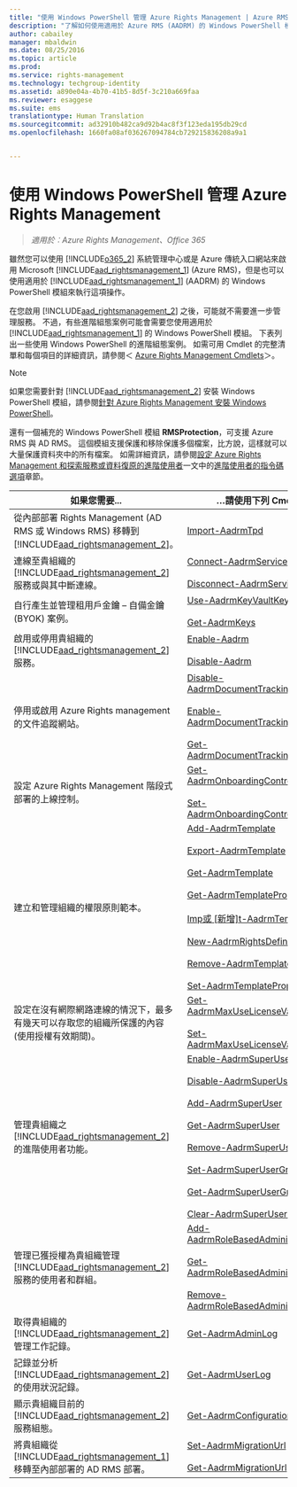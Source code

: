 ```yaml
---
title: "使用 Windows PowerShell 管理 Azure Rights Management | Azure RMS"
description: "了解如何使用適用於 Azure RMS (AADRM) 的 Windows PowerShell 模組來為您的組織管理此服務。"
author: cabailey
manager: mbaldwin
ms.date: 08/25/2016
ms.topic: article
ms.prod: 
ms.service: rights-management
ms.technology: techgroup-identity
ms.assetid: a890e04a-4b70-41b5-8d5f-3c210a669faa
ms.reviewer: esaggese
ms.suite: ems
translationtype: Human Translation
ms.sourcegitcommit: ad32910b482ca9d92b4ac8f3f123eda195db29cd
ms.openlocfilehash: 1660fa08af036267094784cb729215836208a9a1


---
```


# 使用 Windows PowerShell 管理 Azure Rights Management

>*適用於︰Azure Rights Management、Office 365*

雖然您可以使用 [!INCLUDE[o365_2](../includes/o365_2_md.md)] 系統管理中心或是 Azure 傳統入口網站來啟用 Microsoft [!INCLUDE[aad_rightsmanagement_1](../includes/aad_rightsmanagement_1_md.md)] (Azure RMS)，但是也可以使用適用於 [!INCLUDE[aad_rightsmanagement_1](../includes/aad_rightsmanagement_1_md.md)] (AADRM) 的 Windows PowerShell 模組來執行這項操作。

在您啟用 [!INCLUDE[aad_rightsmanagement_2](../includes/aad_rightsmanagement_2_md.md)] 之後，可能就不需要進一步管理服務。 不過，有些進階組態案例可能會需要您使用適用於 [!INCLUDE[aad_rightsmanagement_1](../includes/aad_rightsmanagement_1_md.md)] 的 Windows PowerShell 模組。 下表列出一些使用 Windows PowerShell 的進階組態案例。 如需可用 Cmdlet 的完整清單和每個項目的詳細資訊，請參閱＜ [Azure Rights Management Cmdlets](http://msdn.microsoft.com/library/azure/dn629398.aspx)＞。

> [!NOTE]
> 如果您需要針對 [!INCLUDE[aad_rightsmanagement_2](../includes/aad_rightsmanagement_2_md.md)] 安裝 Windows PowerShell 模組，請參閱[針對 Azure Rights Management 安裝 Windows PowerShell](install-powershell.md)。

還有一個補充的 Windows PowerShell 模組 **RMSProtection**，可支援 Azure RMS 與 AD RMS。 這個模組支援保護和移除保護多個檔案，比方說，這樣就可以大量保護資料夾中的所有檔案。 如需詳細資訊，請參閱[設定 Azure Rights Management 和探索服務或資料復原的進階使用者](configure-super-users.md)一文中的[進階使用者的指令碼選項](configure-super-users.md#scripting-options-for-super-users)章節。

|如果您需要...|…請使用下列 Cmdlet|
|-------------------|------------------------------|
|從內部部署 Rights Management (AD RMS 或 Windows RMS) 移轉到 [!INCLUDE[aad_rightsmanagement_2](../includes/aad_rightsmanagement_2_md.md)]。|[Import-AadrmTpd](http://msdn.microsoft.com/library/azure/dn857523.aspx)|
|連線至貴組織的 [!INCLUDE[aad_rightsmanagement_2](../includes/aad_rightsmanagement_2_md.md)] 服務或與其中斷連線。|[Connect-AadrmService](http://msdn.microsoft.com/library/azure/dn629415.aspx)<br /><br />[Disconnect-AadrmService](http://msdn.microsoft.com/library/azure/dn629416.aspx)|
|自行產生並管理租用戶金鑰 – 自備金鑰 (BYOK) 案例。|[Use-AadrmKeyVaultKey](https://msdn.microsoft.com/library/azure/mt759829.aspx)<br /><br />[Get-AadrmKeys](http://msdn.microsoft.com/library/azure/dn629420.aspx)|
|啟用或停用貴組織的 [!INCLUDE[aad_rightsmanagement_2](../includes/aad_rightsmanagement_2_md.md)] 服務。|[Enable-Aadrm](http://msdn.microsoft.com/library/azure/dn629412.aspx)<br /><br />[Disable-Aadrm](http://msdn.microsoft.com/library/azure/dn629422.aspx)|
|停用或啟用 Azure Rights management 的文件追蹤網站。|[Disable-AadrmDocumentTrackingFeature](https://msdn.microsoft.com/library/azure/mt548471.aspx)<br /><br />[Enable-AadrmDocumentTrackingFeature](https://msdn.microsoft.com/library/azure/mt548469.aspx)<br /><br />[Get-AadrmDocumentTrackingFeature](https://msdn.microsoft.com/library/azure/mt548470.aspx)|
|設定 Azure Rights Management 階段式部署的上線控制。|[Get-AadrmOnboardingControlPolicy](http://msdn.microsoft.com/library/azure/dn857522.aspx)<br /><br />[Set-AadrmOnboardingControlPolicy](http://msdn.microsoft.com/library/azure/dn857521.aspx)|
|建立和管理組織的權限原則範本。|[Add-AadrmTemplate](http://msdn.microsoft.com/library/azure/dn727075.aspx)<br /><br />[Export-AadrmTemplate](http://msdn.microsoft.com/library/azure/dn727078.aspx)<br /><br />[Get-AadrmTemplate](http://msdn.microsoft.com/library/azure/dn727079.aspx)<br /><br />[Get-AadrmTemplateProperty](http://msdn.microsoft.com/library/azure/dn727081.aspx)<br /><br />[Imp或 [新增]t-AadrmTemplate](http://msdn.microsoft.com/library/azure/dn727077.aspx)<br /><br />[New-AadrmRightsDefinition](http://msdn.microsoft.com/library/azure/dn727080.aspx)<br /><br />[Remove-AadrmTemplate](http://msdn.microsoft.com/library/azure/dn727082.aspx)<br /><br />[Set-AadrmTemplateProperty](http://msdn.microsoft.com/library/azure/dn727076.aspx)|
|設定在沒有網際網路連線的情況下，最多有幾天可以存取您的組織所保護的內容 (使用授權有效期間)。|[Get-AadrmMaxUseLicenseValidityTime](https://msdn.microsoft.com/library/azure/dn932062.aspx)<br /><br />[Set-AadrmMaxUseLicenseValidityTime](https://msdn.microsoft.com/library/azure/dn932063.aspx)|
|管理貴組織之 [!INCLUDE[aad_rightsmanagement_2](../includes/aad_rightsmanagement_2_md.md)] 的進階使用者功能。|[Enable-AadrmSuperUserFeature](https://msdn.microsoft.com/library/azure/dn629400.aspx)<br /><br />[Disable-AadrmSuperUserFeature](https://msdn.microsoft.com/library/azure/dn629428.aspx)<br /><br />[Add-AadrmSuperUser](http://msdn.microsoft.com/library/azure/dn629411.aspx)<br /><br />[Get-AadrmSuperUser](https://msdn.microsoft.com/library/azure/dn629408.aspx)<br /><br />[Remove-AadrmSuperUser](https://msdn.microsoft.com/library/azure/dn629405.aspx)<br /><br />[Set-AadrmSuperUserGroup](https://msdn.microsoft.com/library/azure/mt653943.aspx)<br /><br />[Get-AadrmSuperUserGroup](https://msdn.microsoft.com/library/azure/mt653942.aspx)<br /><br />[Clear-AadrmSuperUserGroup](https://msdn.microsoft.com/library/azure/mt653944.aspx)|
|管理已獲授權為貴組織管理 [!INCLUDE[aad_rightsmanagement_2](../includes/aad_rightsmanagement_2_md.md)] 服務的使用者和群組。|[Add-AadrmRoleBasedAdministrator](http://msdn.microsoft.com/library/azure/dn629417.aspx)<br /><br />[Get-AadrmRoleBasedAdministrator](https://msdn.microsoft.com/library/azure/dn629407.aspx)<br /><br />[Remove-AadrmRoleBasedAdministrator](https://msdn.microsoft.com/library/azure/dn629424.aspx)|
|取得貴組織的 [!INCLUDE[aad_rightsmanagement_2](../includes/aad_rightsmanagement_2_md.md)] 管理工作記錄。|[Get-AadrmAdminLog](https://msdn.microsoft.com/library/azure/dn629430.aspx)|
|記錄並分析 [!INCLUDE[aad_rightsmanagement_2](../includes/aad_rightsmanagement_2_md.md)] 的使用狀況記錄。|[Get-AadrmUserLog](https://msdn.microsoft.com/library/azure/mt653941.aspx)|
|顯示貴組織目前的 [!INCLUDE[aad_rightsmanagement_2](../includes/aad_rightsmanagement_2_md.md)] 服務組態。|[Get-AadrmConfiguration](http://msdn.microsoft.com/library/azure/dn629410.aspx)|
|將貴組織從 [!INCLUDE[aad_rightsmanagement_1](../includes/aad_rightsmanagement_1_md.md)] 移轉至內部部署的 AD RMS 部署。|[Set-AadrmMigrationUrl](https://msdn.microsoft.com/library/azure/dn629429.aspx)<br /><br />[Get-AadrmMigrationUrl](http://msdn.microsoft.com/library/azure/dn629403.aspx)|






<!--HONumber=Aug16_HO4-->


